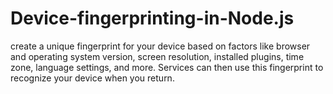 # Device-fingerprinting-in-Node.js
 create a unique fingerprint for your device based on factors like browser and operating system version, screen resolution, installed plugins, time zone, language settings, and more. Services can then use this fingerprint to recognize your device when you return.
